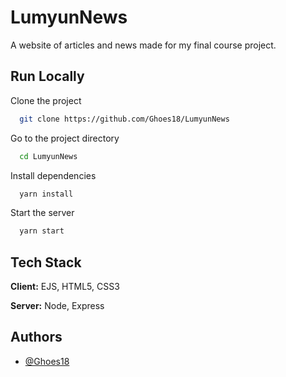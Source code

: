 
# LumyunNews

A website of articles and news made for my final course project.


## Run Locally

Clone the project

```bash
  git clone https://github.com/Ghoes18/LumyunNews
```

Go to the project directory

```bash
  cd LumyunNews
```

Install dependencies

```bash
  yarn install
```

Start the server

```bash
  yarn start
```


## Tech Stack

**Client:** EJS, HTML5, CSS3

**Server:** Node, Express


## Authors

- [@Ghoes18](https://www.github.com/Ghoes18)

